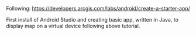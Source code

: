 Following: https://developers.arcgis.com/labs/android/create-a-starter-app/

First install of Android Studio and creating basic app, written in Java, to display map on a virtual device following above tutorial.